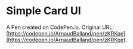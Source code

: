 # Simple Card UI

A Pen created on CodePen.io. Original URL: [https://codepen.io/ArnaudBalland/pen/zKRKqe](https://codepen.io/ArnaudBalland/pen/zKRKqe).

